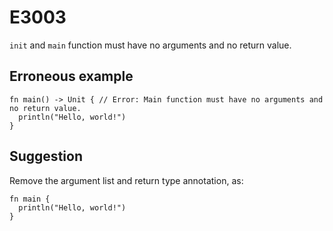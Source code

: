 # E3003

`init` and `main` function must have no arguments and no return value.

## Erroneous example

```moonbit
fn main() -> Unit { // Error: Main function must have no arguments and no return value.
  println("Hello, world!")
}
```

## Suggestion

Remove the argument list and return type annotation, as:

```moonbit
fn main {
  println("Hello, world!")
}
```
